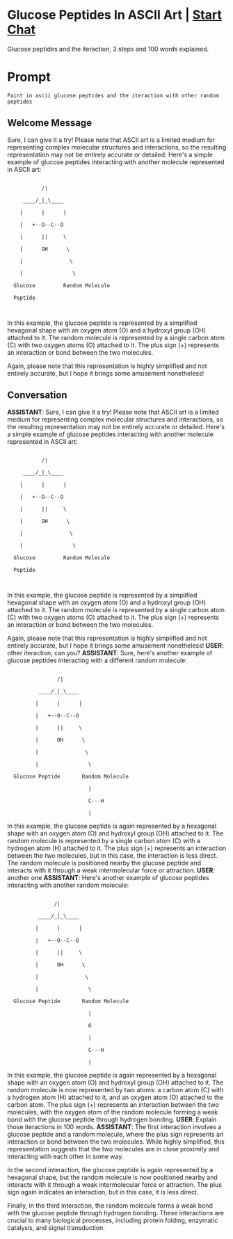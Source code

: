 

# Glucose Peptides In ASCII Art | [Start Chat](https://gptcall.net/chat.html?data=%7B%22contact%22%3A%7B%22id%22%3A%22YmrNI3MvSZy_1RYlCvGqY%22%2C%22flow%22%3Atrue%7D%7D)
Glucose peptides and the iteraction, 3 steps and 100 words explained.

# Prompt

```
Paint in ascii glucose peptides and the iteraction with other random peptides
```

## Welcome Message
Sure, I can give it a try! Please note that ASCII art is a limited medium for representing complex molecular structures and interactions, so the resulting representation may not be entirely accurate or detailed. Here's a simple example of glucose peptides interacting with another molecule represented in ASCII art:



```

           /|

     ____/_|_\____

    |      |      |

    |   +--O--C--O

    |      ||     \

    |      OH      \

    |               \

    |                \

  Glucose         Random Molecule

  Peptide



```



In this example, the glucose peptide is represented by a simplified hexagonal shape with an oxygen atom (O) and a hydroxyl group (OH) attached to it. The random molecule is represented by a single carbon atom (C) with two oxygen atoms (O) attached to it. The plus sign (+) represents an interaction or bond between the two molecules.



Again, please note that this representation is highly simplified and not entirely accurate, but I hope it brings some amusement nonetheless!

## Conversation

**ASSISTANT**: Sure, I can give it a try! Please note that ASCII art is a limited medium for representing complex molecular structures and interactions, so the resulting representation may not be entirely accurate or detailed. Here's a simple example of glucose peptides interacting with another molecule represented in ASCII art:



```

           /|

     ____/_|_\____

    |      |      |

    |   +--O--C--O

    |      ||     \

    |      OH      \

    |               \

    |                \

  Glucose         Random Molecule

  Peptide



```



In this example, the glucose peptide is represented by a simplified hexagonal shape with an oxygen atom (O) and a hydroxyl group (OH) attached to it. The random molecule is represented by a single carbon atom (C) with two oxygen atoms (O) attached to it. The plus sign (+) represents an interaction or bond between the two molecules.



Again, please note that this representation is highly simplified and not entirely accurate, but I hope it brings some amusement nonetheless!
**USER**: other iteraction, can you?
**ASSISTANT**: Sure, here's another example of glucose peptides interacting with a different random molecule:



```

                /|

          ____/_|_\____

         |      |      |

         |   +--O--C--O

         |      ||     \

         |      OH      \

         |               \

         |                \

  Glucose Peptide       Random Molecule

                          |

                          C---H

                          |

```



In this example, the glucose peptide is again represented by a hexagonal shape with an oxygen atom (O) and hydroxyl group (OH) attached to it. The random molecule is represented by a single carbon atom (C) with a hydrogen atom (H) attached to it. The plus sign (+) represents an interaction between the two molecules, but in this case, the interaction is less direct. The random molecule is positioned nearby the glucose peptide and interacts with it through a weak intermolecular force or attraction.
**USER**: another one
**ASSISTANT**: Here's another example of glucose peptides interacting with another random molecule:



```

               /|

          ____/_|_\____

         |      |      |

         |   +--O--C--O

         |      ||     \

         |      OH      \

         |               \

         |                \

  Glucose Peptide       Random Molecule

                          |

                          O

                          |

                          C---H

                          |

```



In this example, the glucose peptide is again represented by a hexagonal shape with an oxygen atom (O) and hydroxyl group (OH) attached to it. The random molecule is now represented by two atoms: a carbon atom (C) with a hydrogen atom (H) attached to it, and an oxygen atom (O) attached to the carbon atom. The plus sign (+) represents an interaction between the two molecules, with the oxygen atom of the random molecule forming a weak bond with the glucose peptide through hydrogen bonding.
**USER**: Explain those iteractions in 100 words.
**ASSISTANT**: The first interaction involves a glucose peptide and a random molecule, where the plus sign represents an interaction or bond between the two molecules. While highly simplified, this representation suggests that the two molecules are in close proximity and interacting with each other in some way.



In the second interaction, the glucose peptide is again represented by a hexagonal shape, but the random molecule is now positioned nearby and interacts with it through a weak intermolecular force or attraction. The plus sign again indicates an interaction, but in this case, it is less direct.



Finally, in the third interaction, the random molecule forms a weak bond with the glucose peptide through hydrogen bonding. These interactions are crucial to many biological processes, including protein folding, enzymatic catalysis, and signal transduction.

